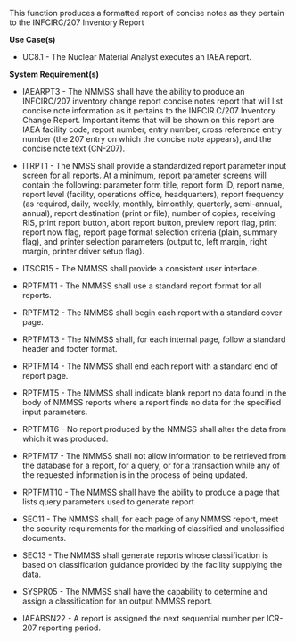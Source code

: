 This function produces a formatted report of concise notes as they pertain to the INFCIRC/207 Inventory Report

**Use Case(s)**

- UC8.1 - The Nuclear Material Analyst executes an IAEA report.

**System Requirement(s)**

- IAEARPT3 - The NMMSS shall have the ability to produce an INFCIRC/207 inventory change report concise notes report that will list concise note information as it pertains to the INFCIR.C/207 Inventory Change Report. Important items that will be shown on this report are IAEA facility code, report number, entry number, cross reference entry number (the 207 entry on which the concise note appears), and the concise note text (CN-207).

- ITRPT1 - The NMSS shall provide a standardized report parameter input screen for all reports. At a minimum, report parameter screens will contain the following: parameter form title, report form ID, report name, report level (facility, operations office, headquarters), report frequency (as required, daily, weekly, monthly, bimonthly, quarterly, semi-annual, annual), report destination (print or file), number of copies, receiving RIS, print report button, abort report button, preview report flag, print report now flag, report page format selection criteria (plain, summary flag), and printer selection parameters (output to, left margin, right margin, printer driver setup flag).

- ITSCR15 - The NMMSS shall provide a consistent user interface.

- RPTFMT1 - The NMMSS shall use a standard report format for all reports.

- RPTFMT2 - The NMMSS shall begin each report with a standard cover page.

- RPTFMT3 - The NMMSS shall, for each internal page, follow a standard header and footer format.

- RPTFMT4 - The NMMSS shall end each report with a standard end of report page.

- RPTFMT5 - The NMMSS shall indicate blank report no data found in the body of NMMSS reports where a report finds no data for the specified input parameters.

- RPTFMT6 - No report produced by the NMMSS shall alter the data from which it was produced.

- RPTFMT7 - The NMMSS shall not allow information to be retrieved from the database for a report, for a query, or for a transaction while any of the requested information is in the process of being updated.

- RPTFMT10 - The NMMSS shall have the ability to produce a page that lists query parameters used to generate report

- SEC11 - The NMMSS shall, for each page of any NMMSS report, meet the security requirements for the marking of classified and unclassified documents.

- SEC13 - The NMMSS shall generate reports whose classification is based on classification guidance provided by the facility supplying the data.

- SYSPR05 - The NMMSS shall have the capability to determine and assign a classification for an output NMMSS report.

- IAEABSN22 - A report is assigned the next sequential number per ICR-207 reporting period.